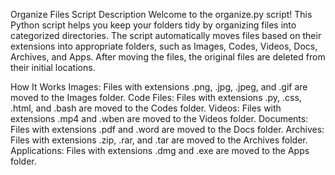 Organize Files Script
Description
Welcome to the organize.py script! This Python script helps you keep your folders tidy by organizing files into categorized directories. The script automatically moves files based on their extensions into appropriate folders, such as Images, Codes, Videos, Docs, Archives, and Apps. After moving the files, the original files are deleted from their initial locations.

How It Works
Images: Files with extensions .png, .jpg, .jpeg, and .gif are moved to the Images folder.
Code Files: Files with extensions .py, .css, .html, and .bash are moved to the Codes folder.
Videos: Files with extensions .mp4 and .wben are moved to the Videos folder.
Documents: Files with extensions .pdf and .word are moved to the Docs folder.
Archives: Files with extensions .zip, .rar, and .tar are moved to the Archives folder.
Applications: Files with extensions .dmg and .exe are moved to the Apps folder.
